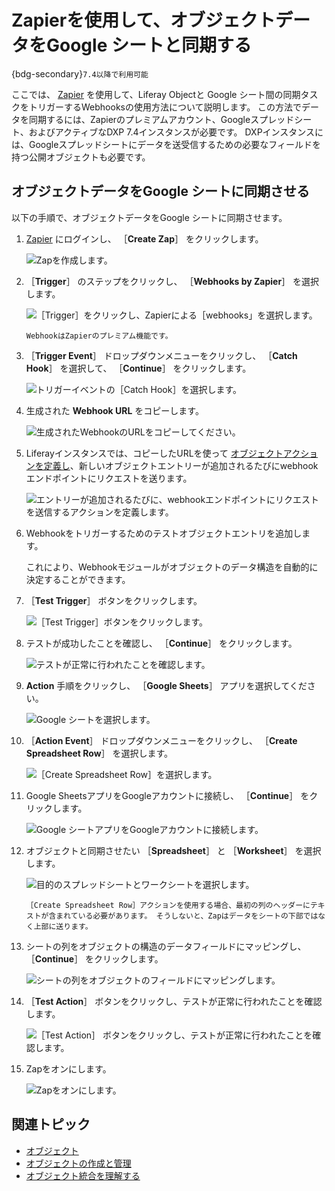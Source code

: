 # Zapierを使用して、オブジェクトデータをGoogle シートと同期する

{bdg-secondary}`7.4以降で利用可能`

ここでは、 [Zapier](https://zapier.com/) を使用して、Liferay Objectと Google シート間の同期タスクをトリガーするWebhooksの使用方法について説明します。 この方法でデータを同期するには、Zapierのプレミアムアカウント、Googleスプレッドシート、およびアクティブなDXP 7.4インスタンスが必要です。 DXPインスタンスには、Googleスプレッドシートにデータを送受信するための必要なフィールドを持つ公開オブジェクトも必要です。

## オブジェクトデータをGoogle シートに同期させる

以下の手順で、オブジェクトデータをGoogle シートに同期させます。

1. [Zapier](https://zapier.com/) にログインし、 ［**Create Zap**］ をクリックします。

   ![Zapを作成します。](./using-zapier-to-sync-object-data-with-google-sheets/images/01.png)

1. ［**Trigger**］ のステップをクリックし、 ［**Webhooks by Zapier**］ を選択します。

   ![［Trigger］をクリックし、Zapierによる［webhooks」を選択します。](./using-zapier-to-sync-object-data-with-google-sheets/images/02.png)

   ```{note}
   WebhookはZapierのプレミアム機能です。
   ```

1. ［**Trigger Event**］ ドロップダウンメニューをクリックし、 ［**Catch Hook**］ を選択して、 ［**Continue**］ をクリックします。

   ![トリガーイベントの［Catch Hook］を選択します。](./using-zapier-to-sync-object-data-with-google-sheets/images/03.png)

1. 生成された **Webhook URL** をコピーします。

   ![生成されたWebhookのURLをコピーしてください。](./using-zapier-to-sync-object-data-with-google-sheets/images/04.png)

1. Liferayインスタンスでは、コピーしたURLを使って [オブジェクトアクションを定義し](../../creating-and-managing-objects/actions/defining-object-actions.md)、新しいオブジェクトエントリーが追加されるたびにwebhookエンドポイントにリクエストを送ります。

   ![エントリーが追加されるたびに、webhookエンドポイントにリクエストを送信するアクションを定義します。](./using-zapier-to-sync-object-data-with-google-sheets/images/05.png)

1. Webhookをトリガーするためのテストオブジェクトエントリを追加します。

   これにより、Webhookモジュールがオブジェクトのデータ構造を自動的に決定することができます。

1. ［**Test Trigger**］ ボタンをクリックします。

   ![［Test Trigger］ボタンをクリックします。](./using-zapier-to-sync-object-data-with-google-sheets/images/06.png)

1. テストが成功したことを確認し、 ［**Continue**］ をクリックします。

   ![テストが正常に行われたことを確認します。](./using-zapier-to-sync-object-data-with-google-sheets/images/07.png)

1. **Action** 手順をクリックし、 ［**Google Sheets**］ アプリを選択してください。

   ![Google シートを選択します。](./using-zapier-to-sync-object-data-with-google-sheets/images/08.png)

1. ［**Action Event**］ ドロップダウンメニューをクリックし、 ［**Create Spreadsheet Row**］ を選択します。

   ![［Create Spreadsheet Row］を選択します。](./using-zapier-to-sync-object-data-with-google-sheets/images/09.png)

1. Google SheetsアプリをGoogleアカウントに接続し、 ［**Continue**］ をクリックします。

   ![Google シートアプリをGoogleアカウントに接続します。](./using-zapier-to-sync-object-data-with-google-sheets/images/10.png)

1. オブジェクトと同期させたい ［**Spreadsheet**］ と ［**Worksheet**］ を選択します。

   ![目的のスプレッドシートとワークシートを選択します。](./using-zapier-to-sync-object-data-with-google-sheets/images/11.png)

   ```{important}
   ［Create Spreadsheet Row］アクションを使用する場合、最初の列のヘッダーにテキストが含まれている必要があります。 そうしないと、Zapはデータをシートの下部ではなく上部に送ります。
   ```

1. シートの列をオブジェクトの構造のデータフィールドにマッピングし、 ［**Continue**］ をクリックします。

   ![シートの列をオブジェクトのフィールドにマッピングします。](./using-zapier-to-sync-object-data-with-google-sheets/images/12.png)

1. ［**Test Action**］ ボタンをクリックし、テストが正常に行われたことを確認します。

   ![［Test Action］ ボタンをクリックし、テストが正常に行われたことを確認します。](./using-zapier-to-sync-object-data-with-google-sheets/images/13.png)

1. Zapをオンにします。

   ![Zapをオンにします。](./using-zapier-to-sync-object-data-with-google-sheets/images/14.png)

## 関連トピック

* [オブジェクト](../../../objects.md)
* [オブジェクトの作成と管理](../../creating-and-managing-objects.md)
* [オブジェクト統合を理解する](../../understanding-object-integrations.md)